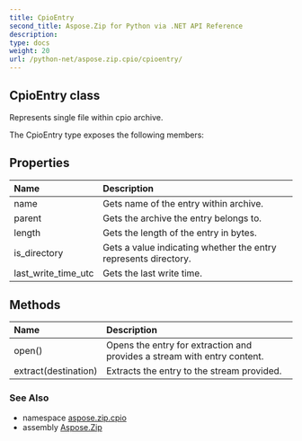 ```yaml
---
title: CpioEntry
second_title: Aspose.Zip for Python via .NET API Reference
description: 
type: docs
weight: 20
url: /python-net/aspose.zip.cpio/cpioentry/
---
```


## CpioEntry class

Represents single file within cpio archive.

The CpioEntry type exposes the following members:
## Properties
| Name | Description |
| :- | :- |
|name|Gets name of the entry within archive.|
|parent|Gets the archive the entry belongs to.|
|length|Gets the length of the entry in bytes.|
|is_directory|Gets a value indicating whether the entry represents directory.|
|last_write_time_utc|Gets the last write time.|
## Methods
| Name | Description |
| :- | :- |
|open()|Opens the entry for extraction and provides a stream with entry content.|
|extract(destination)|Extracts the entry to the stream provided.|

### See Also

* namespace [aspose.zip.cpio](/zip/python-net/aspose.zip.cpio/)
* assembly [Aspose.Zip](/zip/python-net/)

